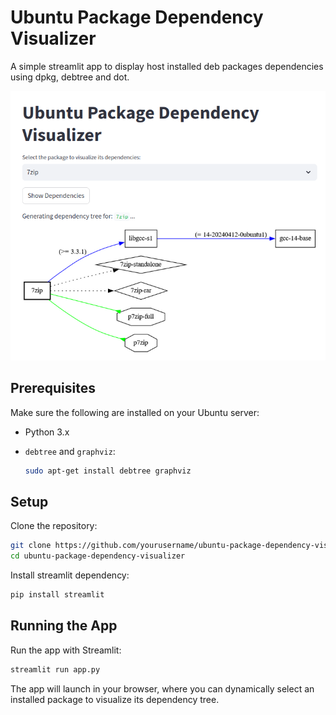 # Ubuntu Package Dependency Visualizer
A simple streamlit app to display host installed deb packages dependencies using dpkg, debtree and dot.

![App Screenshot](app_screenshot.png)

## Prerequisites

Make sure the following are installed on your Ubuntu server:

- Python 3.x
- `debtree` and `graphviz`:

  ```bash
  sudo apt-get install debtree graphviz
  ```
## Setup

Clone the repository:
```bash
git clone https://github.com/yourusername/ubuntu-package-dependency-visualizer.git
cd ubuntu-package-dependency-visualizer
```
Install streamlit dependency:
```bash
pip install streamlit
```

## Running the App

Run the app with Streamlit:

```bash
streamlit run app.py
```
The app will launch in your browser, where you can dynamically select an installed package to visualize its dependency tree.
